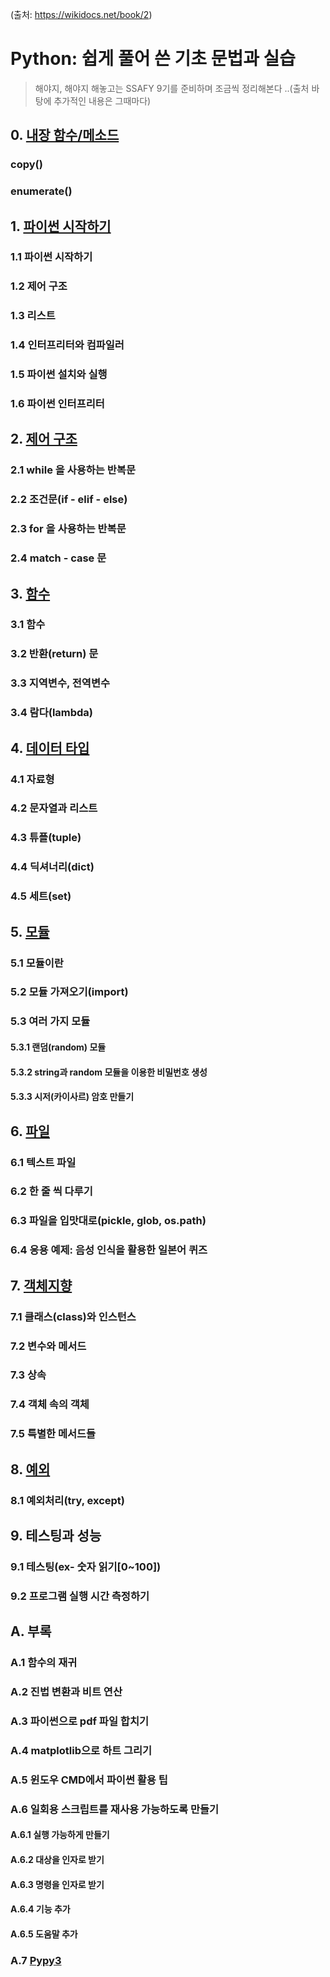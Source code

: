 (출처: https://wikidocs.net/book/2)
# Python: 쉽게 풀어 쓴 기초 문법과 실습
> 해야지, 해야지 해놓고는 SSAFY 9기를 준비하며 조금씩 정리해본다 ..(출처 바탕에 추가적인 내용은 그때마다)

## 0. [내장 함수/메소드](0.%20내장%20함수.md)
### copy()
### enumerate()

## 1. [파이썬 시작하기](1.%20파이썬%20시작하기.md)
  
### 1.1 파이썬 시작하기 
### 1.2 제어 구조 
### 1.3 리스트  
### 1.4 인터프리터와 컴파일러  
### 1.5 파이썬 설치와 실행
### 1.6 파이썬 인터프리터  

## 2. [제어 구조](2.%20제어%20구조.md)
### 2.1 while 을 사용하는 반복문
### 2.2 조건문(if - elif - else)
### 2.3 for 을 사용하는 반복문
### 2.4 match - case 문

## 3. [함수](3.%20함수.md)
### 3.1 함수
### 3.2 반환(return) 문
### 3.3 지역변수, 전역변수
### 3.4 람다(lambda)

## 4. [데이터 타입](4.%20데이터%20타입.md)
### 4.1 자료형
### 4.2 문자열과 리스트
### 4.3 튜플(tuple)
### 4.4 딕셔너리(dict)
### 4.5 세트(set)

## 5. [모듈](5.%20모듈.md)
### 5.1 모듈이란
### 5.2 모듈 가져오기(import)
### 5.3 여러 가지 모듈
#### 5.3.1 랜덤(random) 모듈
#### 5.3.2 string과 random 모듈을 이용한 비밀번호 생성
#### 5.3.3 시저(카이사르) 암호 만들기

## 6. [파일](6.%20파일.md)
### 6.1 텍스트 파일
### 6.2 한 줄 씩 다루기
### 6.3 파일을 입맛대로(pickle, glob, os.path)
### 6.4 응용 예제: 음성 인식을 활용한 일본어 퀴즈

## 7. [객체지향](7.%20객체지향.md)
### 7.1 클래스(class)와 인스턴스
### 7.2 변수와 메서드
### 7.3 상속
### 7.4 객체 속의 객체
### 7.5 특별한 메서드들

## 8. [예외](8.%20예외.md)
### 8.1 예외처리(try, except)

## 9. 테스팅과 성능
### 9.1 테스팅(ex- 숫자 읽기[0~100])
### 9.2 프로그램 실행 시간 측정하기  

## A. 부록
### A.1 함수의 재귀
### A.2 진법 변환과 비트 연산
### A.3 파이썬으로 pdf 파일 합치기
### A.4 matplotlib으로 하트 그리기
### A.5 윈도우 CMD에서 파이썬 활용 팁
### A.6 일회용 스크립트를 재사용 가능하도록 만들기
#### A.6.1 실행 가능하게 만들기
#### A.6.2 대상을 인자로 받기
#### A.6.3 명령을 인자로 받기
#### A.6.4 기능 추가
#### A.6.5 도움말 추가
### A.7 [Pypy3](Pypy3.md)


